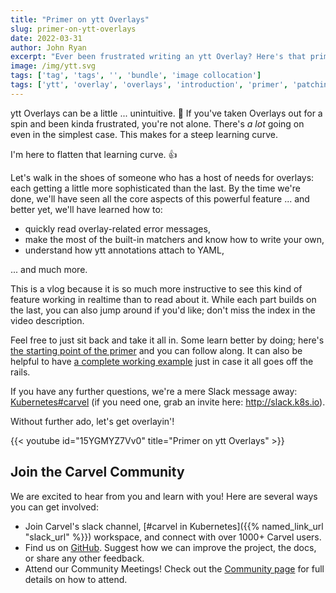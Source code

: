 ```yaml
---
title: "Primer on ytt Overlays"
slug: primer-on-ytt-overlays
date: 2022-03-31
author: John Ryan
excerpt: "Ever been frustrated writing an ytt Overlay? Here's that primer you wish you had."
image: /img/ytt.svg
tags: ['tag', 'tags', '', 'bundle', 'image collocation']
tags: ['ytt', 'overlay', 'overlays', 'introduction', 'primer', 'patching']
---
```


ytt Overlays can be a little ... unintuitive. 😬 If you've taken Overlays out for a spin and been kinda frustrated, you're not alone. There's _a lot_ going on even in the simplest case. This makes for a steep learning curve.

I'm here to flatten that learning curve. 👍

Let's walk in the shoes of someone who has a host of needs for overlays: each getting a little more sophisticated than the last. By the time we're done, we'll have seen all the core aspects of this powerful feature ... and better yet, we'll have learned how to:
- quickly read overlay-related error messages, 
- make the most of the built-in matchers and know how to write your own,
- understand how ytt annotations attach to YAML,

... and much more.

This is a vlog because it is so much more instructive to see this kind of feature working in realtime than to read about it. While each part builds on the last, you can also jump around if you'd like; don't miss the index in the video description.

Feel free to just sit back and take it all in. Some learn better by doing; here's [the starting point of the primer](https://carvel.dev/ytt/#gist:https://gist.github.com/pivotaljohn/28869c2a1261e7e922412feee25adb8d) and you can follow along. It can also be helpful to have [a complete working example](https://carvel.dev/ytt/#gist:https://gist.github.com/pivotaljohn/fd11e2b4ee7256ec574dda77856ef956) just in case it all goes off the rails.

If you have any further questions, we're a mere Slack message away: [Kubernetes#carvel](https://kubernetes.slack.com/archives/CH8KCCKA5) (if you need one, grab an invite here: http://slack.k8s.io).

Without further ado, let's get overlayin'!

<!-- https://gohugo.io/content-management/shortcodes/#youtube -->
{{< youtube id="15YGMYZ7Vv0" title="Primer on ytt Overlays" >}}

## Join the Carvel Community

We are excited to hear from you and learn with you! Here are several ways you can get involved:

* Join Carvel's slack channel, [#carvel in Kubernetes]({{% named_link_url "slack_url" %}}) workspace, and connect with over 1000+ Carvel users.
* Find us on [GitHub](https://github.com/carvel-dev/carvel). Suggest how we can improve the project, the docs, or share any other feedback.
* Attend our Community Meetings! Check out the [Community page](/community/) for full details on how to attend.
